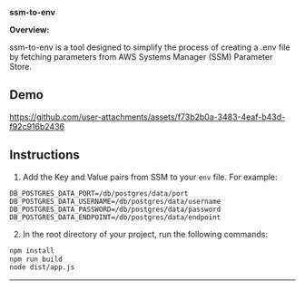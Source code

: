 **ssm-to-env**

**Overview:**

ssm-to-env is a tool designed to simplify the process of creating a .env file by fetching parameters from AWS Systems Manager (SSM) Parameter Store. 

## Demo


https://github.com/user-attachments/assets/f73b2b0a-3483-4eaf-b43d-f92c916b2436
## Instructions

1. Add the Key and Value pairs from SSM to your `env` file.
For example:

```
DB_POSTGRES_DATA_PORT=/db/postgres/data/port
DB_POSTGRES_DATA_USERNAME=/db/postgres/data/username
DB_POSTGRES_DATA_PASSWORD=/db/postgres/data/password
DB_POSTGRES_DATA_ENDPOINT=/db/postgres/data/endpoint
```
    

2. In the root directory of your project, run the following commands:

```bash
npm install
npm run build
node dist/app.js
```

---

